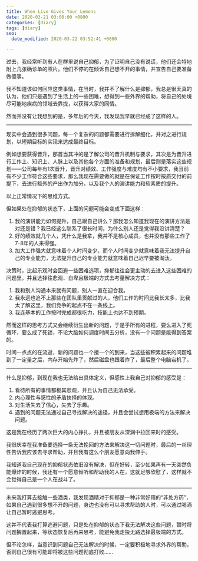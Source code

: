```yaml
---
title: When Live Gives Your Lemons
date: 2020-03-21 03:00:00 +0800
categories: [diary]
tags: [diary]
seo:
  date_modified: 2020-03-22 03:52:41 +0800

---
```


过去，我经常听到有人在群里说自己抑郁，为了证明自己没有说谎，他们还会特地附上几张确诊单的照片。他们不停的在倾诉自己想不开的事情，并宣告自己要准备做傻事。

我不知道该如何回应这类事情，在当时，我并不了解什么是抑郁，我总是很天真的认为，他们只是遇到了生活上的一些困难，想得到一些外界的帮助，将自己的处境尽可能地疾病的领域去靠拢，以获得大家的同情。

然而并没有让我想到的是，多年后的今天，我发现我早就已经成了这样的人。

-------

现实中会遇到很多问题，每一个复杂的问题都需要进行拆解细化，并对之进行规划，以短期目标的实现来达成最终目标。

例如想要获得晋升，那首当其冲的是了解公司的晋升机制与要求，其次是为晋升进行工作上、知识上、人脉上以及其他各个方面的准备和规划，最后则是落实这些规划——公司每年有1次晋升，晋升对绩效、工作强度与难度均有不小要求，我当前有不少工作符合这些要求，那么我现在需要做的就是在保证工作按时按质交付的前提下，去进行额外的产出作为加分，以及我个人的演讲能力和软素质的提升。

以上正常情况下的思维方式。

但如果处在抑郁的状态下，上面的问题可能会变成下面这样：

1. 我的演讲能力如何提升，自己跟自己讲么？那我怎么知道我现在的演讲方法是对还是错？我已经这么联系了很长时间，为什么别人还是觉得我没讲清楚？
2. 好的绩效就几个人，凭什么是我拿，我并不是核心成员，也并没有那些工作了7-8年的人来得强。
3. 加大工作强大就意味着个人时间变少，而个人时间变少就意味着我无法提升自己的专业能力，无法提升自己的专业能力就意味着自己迟早要被淘汰。

决策时，比起乐观时会回避一些困难选项，抑郁往往会更主动的去进入这些困难的问题里，并且选择往悲观、自卑且极端的方式去考量解决方式：

1. 我和别人沟通本来就有问题，别人一直在迎合我。
2. 我永远也追不上那些在团队里贡献过的人，他们工作的时间比我长太多，比我太了解这里，我们竞争的起点不在一条线上。
3. 我连基本的工作按时完成都很吃力，技能上也达不到预期。

然而这样的思考方式又会继续衍生出新的问题，于是乎所有的进程，要么进入了死循环，要么成了死锁，不论大脑如何调度时间去分析，没有一个问题是能得到答案的。

时间一点点的在流逝，新的问题也一个接一个的到来，当这些被积累起来的问题堆到了一定量之后，内存开始先炸了，然后磁盘也跟着炸了，最后整个电脑宕机了。

-------

什么是抑郁，到现在我也无法给出具体定义，但感性上我自己对抑郁的感受是：

1. 看待所有的事情都极其悲观，并且认为自己无法承受。
2. 内心理性与感性的矛盾抉择的体现。
3. 对生活失去了信心，失去了乐趣。
4. 遇到的问题无法通过自己寻找解决的途径，并且会尝试想用极端的方法来解决问题。

这是我在经历了两次巨大的内心挣扎，并且被朋友从深渊中拉回来时的感受。

我很庆幸在我准备要选择一条无法挽回的方法来解决这一切问题时，最后的一丝理性告诉我应该去寻求帮助，并且我有这么个朋友愿意向我伸手。

我知道我自己现在的抑郁状态依旧没有解决，但在好转，至少如果再有一天突然负能爆炸的时候，我还有一个愿意倾听和帮助我的人在，这就足够欣慰了，这样就不会觉得自己是一个人在战斗了。

-------

未来我打算去接触一些酒类，我发现酒精对于抑郁是一种非常好用的“非处方药”，如果自己遇到很多想不开的问题，身边也没有可以寻求帮助的人时，可以通过喝酒让自己暂时逃避思考。

这并不代表我打算逃避问题，只是处在抑郁的状态下我无法解决这些问题，暂时将问题搁置起来，等状态恢复后再来思考，能避免我走投无路选择最极端的方式。

但不论怎样，当意识到问题自己无法解决的时候，一定要积极地寻求外界的帮助，否则自己很有可能即将被这些问题彻底打败……

